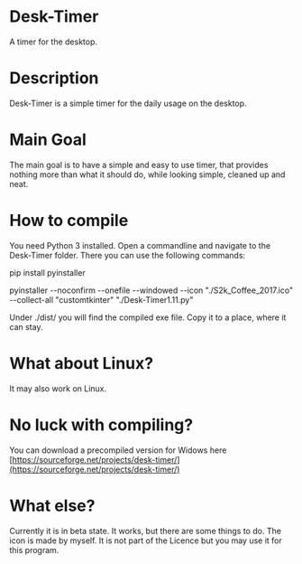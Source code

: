 # Desk-Timer
 A timer for the desktop.
 
# Description
 Desk-Timer is a simple timer for the daily usage on the desktop.

# Main Goal
 The main goal is to have a simple and easy to use timer, that provides nothing more than what it should do, while looking simple, cleaned up and neat.

# How to compile
 You need Python 3 installed. Open a commandline and navigate to the Desk-Timer folder. There you can use the following commands:
 
 pip install pyinstaller
 
 pyinstaller --noconfirm --onefile --windowed --icon "./S2k_Coffee_2017.ico" --collect-all "customtkinter"  "./Desk-Timer1.11.py"
 
 Under ./dist/ you will find the compiled exe file. Copy it to a place, where it can stay.
 
# What about Linux?
  It may also work on Linux.

# No luck with compiling?
 You can download a precompiled version for Widows here [https://sourceforge.net/projects/desk-timer/](https://sourceforge.net/projects/desk-timer/)

# What else?
 Currently it is in beta state. It works, but there are some things to do.
 The icon is made by myself. It is not part of the Licence but you may use it for this program.
